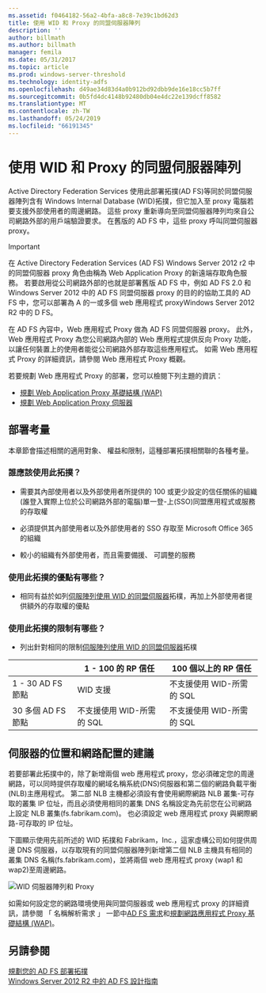 ```yaml
---
ms.assetid: f0464182-56a2-4bfa-a8c8-7e39c1bd62d3
title: 使用 WID 和 Proxy 的同盟伺服器陣列
description: ''
author: billmath
ms.author: billmath
manager: femila
ms.date: 05/31/2017
ms.topic: article
ms.prod: windows-server-threshold
ms.technology: identity-adfs
ms.openlocfilehash: d49ae34d83d4a0b912bd92dbb9de16e18cc5b7ff
ms.sourcegitcommit: 0b5fd4dc4148b92480db04e4dc22e139dcff8582
ms.translationtype: MT
ms.contentlocale: zh-TW
ms.lasthandoff: 05/24/2019
ms.locfileid: "66191345"
---
```

# <a name="federation-server-farm-using-wid-and-proxies"></a>使用 WID 和 Proxy 的同盟伺服器陣列

Active Directory Federation Services 使用此部署拓撲\(AD FS\)等同於同盟伺服器陣列含有 Windows Internal Database \(WID\)拓撲，但它加入至 proxy 電腦若要支援外部使用者的周邊網路。 這些 proxy 重新導向至同盟伺服器陣列均來自公司網路外部的用戶端驗證要求。 在舊版的 AD FS 中，這些 proxy 呼叫同盟伺服器 proxy。  
  
> [!IMPORTANT]  
> 在 Active Directory Federation Services \(AD FS\) Windows Server 2012 r2 中的同盟伺服器 proxy 角色由稱為 Web Application Proxy 的新遠端存取角色服務。 若要啟用從公司網路外部的也就是部署舊版 AD FS 中，例如 AD FS 2.0 和 Windows Server 2012 中的 AD FS 同盟伺服器 proxy 的目的的協助工具的 AD FS 中，您可以部署為 A 的一或多個 web 應用程式 proxyWindows Server 2012 R2 中的 D FS。  
>   
> 在 AD FS 內容中，Web 應用程式 Proxy 做為 AD FS 同盟伺服器 proxy。 此外，Web 應用程式 Proxy 為您公司網路內部的 Web 應用程式提供反向 Proxy 功能，以讓任何裝置上的使用者能從公司網路外部存取這些應用程式。 如需 Web 應用程式 Proxy 的詳細資訊，請參閱 Web 應用程式 Proxy 概觀。  
>   
> 若要規劃 Web 應用程式 Proxy 的部署，您可以檢閱下列主題的資訊：  
>   
> -   [規劃 Web Application Proxy 基礎結構 (WAP)](https://technet.microsoft.com/library/dn383648.aspx)  
> -   [規劃 Web Application Proxy 伺服器](https://technet.microsoft.com/library/dn383647.aspx)  
  
## <a name="deployment-considerations"></a>部署考量  
本章節會描述相關的適用對象、 權益和限制，這種部署拓撲相關聯的各種考量。  
  
### <a name="who-should-use-this-topology"></a>誰應該使用此拓撲？  
  
-   需要其內部使用者以及外部使用者所提供的 100 或更少設定的信任關係的組織\(誰登入實際上位於公司網路外部的電腦\)單一登\-上\(SSO\)同盟應用程式或服務的存取權  
  
-   必須提供其內部使用者以及外部使用者的 SSO 存取至 Microsoft Office 365 的組織  
  
-   較小的組織有外部使用者，而且需要備援、 可調整的服務  
  
### <a name="what-are-the-benefits-of-using-this-topology"></a>使用此拓撲的優點有哪些？  
  
-   相同有益於如列[伺服陣列使用 WID 的同盟伺服器](Federation-Server-Farm-Using-WID.md)拓樸，再加上外部使用者提供額外的存取權的優點  
  
### <a name="what-are-the-limitations-of-using-this-topology"></a>使用此拓撲的限制有哪些？  
  
-   列出針對相同的限制[伺服陣列使用 WID 的同盟伺服器](Federation-Server-Farm-Using-WID.md)拓樸  

||1 \- 100 的 RP 信任|100 個以上的 RP 信任 
| ----- |-----| ------ |
|1 \- 30 AD FS 節點|WID 支援|不支援使用 WID\-所需的 SQL 
|30 多個 AD FS 節點|不支援使用 WID\-所需的 SQL|不支援使用 WID\-所需的 SQL  
  
## <a name="server-placement-and-network-layout-recommendations"></a>伺服器的位置和網路配置的建議  
若要部署此拓撲中的，除了新增兩個 web 應用程式 proxy，您必須確定您的周邊網路，可以同時提供存取權的網域名稱系統\(DNS\)伺服器和第二個的網路負載平衡\(NLB\)主應用程式。 第二部 NLB 主機都必須設有會使用網際網路 NLB 叢集\-可存取的叢集 IP 位址，而且必須使用相同的叢集 DNS 名稱設定為先前您在公司網路上設定 NLB 叢集\(fs.fabrikam.com\)。 也必須設定 web 應用程式 proxy 與網際網路\-可存取的 IP 位址。  
  
下圖顯示使用先前所述的 WID 拓撲和 Fabrikam，Inc.，這家虛構公司如何提供周邊 DNS 伺服器，以存取現有的同盟伺服器陣列新增第二個 NLB 主機具有相同的叢集 DNS 名稱\(fs.fabrikam.com\)，並將兩個 web 應用程式 proxy \(wap1 和 wap2\)至周邊網路。  
  
![WID 伺服器陣列和 Proxy](media/WIDFarmADFSBlue.gif)  
  
如需如何設定您的網路環境使用與同盟伺服器或 web 應用程式 proxy 的詳細資訊，請參閱 「 名稱解析需求 」 一節中[AD FS 需求](AD-FS-Requirements.md)和[規劃網路應用程式 Proxy 基礎結構 (WAP)](https://technet.microsoft.com/library/dn383648.aspx)。  
  
## <a name="see-also"></a>另請參閱  
[規劃您的 AD FS 部署拓撲](Plan-Your-AD-FS-Deployment-Topology.md)  
[Windows Server 2012 R2 中的 AD FS 設計指南](AD-FS-Design-Guide-in-Windows-Server-2012-R2.md)  
  

